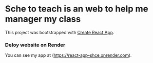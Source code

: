 # Sche to teach is an web to help me manager my class

This project was bootstrapped with [Create React App](https://github.com/facebook/create-react-app).
### Deloy website on Render
You can see my app at (https://react-app-shce.onrender.com).
